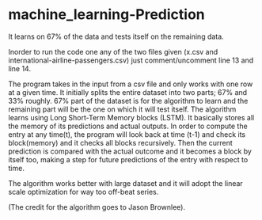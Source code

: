 # machine_learning-Prediction
It learns on 67% of the data and tests itself on the remaining data.

Inorder to run the code one any of the two files given (x.csv and international-airline-passengers.csv) just comment/uncomment line 13 and line 14.


The program takes in the input from a csv file and only works with one row at a given time. It initially splits the entire dataset into two parts; 67% and 33% roughly. 67% part of the dataset is for the algorithm to learn and the remaining part will be the one on which it will test itself. The algorithm learns using Long Short-Term Memory blocks (LSTM). It basically stores all the memory of its predictions and actual outputs. In order to compute the entry at any time(t), the program will look back at time (t-1) and check its block(memory) and it checks all blocks recursively. Then the current prediction is compared with the actual outcome and it becomes a block by itself too, making a step for future predictions of the entry with respect to time.

The algorithm works better with large dataset and it will adopt the linear scale optimization for way too off-beat series.

(The credit for the algorithm goes to Jason Brownlee).
